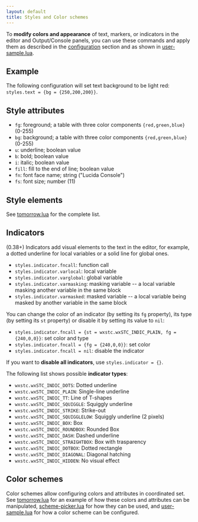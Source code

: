 ```yaml
---
layout: default
title: Styles and Color schemes
---
```


To **modify colors and appearance** of text, markers, or indicators in the editor and Output/Console panels,
you can use these commands and apply them as described in the [configuration](doc-configuration.html) section
and as shown in [user-sample.lua](https://github.com/pkulchenko/ZeroBraneStudio/blob/master/cfg/user-sample.lua).

## Example

The following configuration will set text background to be light red: `styles.text = {bg = {250,200,200}}`.

## Style attributes

- `fg`: foreground; a table with three color components `{red,green,blue}` (0-255)
- `bg`: background; a table with three color components `{red,green,blue}` (0-255)
- `u`: underline; boolean value
- `b`: bold; boolean value
- `i`: italic; boolean value
- `fill`: fill to the end of line; boolean value
- `fn`: font face name; string ("Lucida Console")
- `fs`: font size; number (11)

## Style elements

See [tomorrow.lua](https://github.com/pkulchenko/ZeroBraneStudio/blob/master/cfg/tomorrow.lua#L213-L253) for the complete list.

## Indicators

(0.38+) Indicators add visual elements to the text in the editor, for example, a dotted underline for local variables or a solid line for global ones.

- `styles.indicator.fncall`: function call
- `styles.indicator.varlocal`: local variable
- `styles.indicator.varglobal`: global variable
- `styles.indicator.varmasking`: masking variable -- a local variable masking another variable in the same block
- `styles.indicator.varmasked`: masked variable -- a local variable being masked by another variable in the same block

You can change the color of an indicator (by setting its `fg` property), its type (by setting its `st` property) or disable it by setting its value to `nil`:

- `styles.indicator.fncall = {st = wxstc.wxSTC_INDIC_PLAIN, fg = {240,0,0}}`: set color and type
- `styles.indicator.fncall = {fg = {240,0,0}}`: set color
- `styles.indicator.fncall = nil`: disable the indicator

If you want to **disable all indicators**, use `styles.indicator = {}`.

The following list shows possible **indicator types**:

- `wxstc.wxSTC_INDIC_DOTS`: Dotted underline
- `wxstc.wxSTC_INDIC_PLAIN`: Single-line underline
- `wxstc.wxSTC_INDIC_TT`: Line of T-shapes
- `wxstc.wxSTC_INDIC_SQUIGGLE`: Squiggly underline
- `wxstc.wxSTC_INDIC_STRIKE`: Strike-out
- `wxstc.wxSTC_INDIC_SQUIGGLELOW`: Squiggly underline (2 pixels)
- `wxstc.wxSTC_INDIC_BOX`: Box
- `wxstc.wxSTC_INDIC_ROUNDBOX`: Rounded Box
- `wxstc.wxSTC_INDIC_DASH`: Dashed underline
- `wxstc.wxSTC_INDIC_STRAIGHTBOX`: Box with trasparency
- `wxstc.wxSTC_INDIC_DOTBOX`: Dotted rectangle
- `wxstc.wxSTC_INDIC_DIAGONAL`: Diagonal hatching
- `wxstc.wxSTC_INDIC_HIDDEN`: No visual effect

## Color schemes

Color schemes allow configuring colors and attributes in coordinated set.
See [tomorrow.lua](https://github.com/pkulchenko/ZeroBraneStudio/blob/master/cfg/tomorrow.lua) for an example of how these colors and attributes can be manipulated,
[scheme-picker.lua](https://github.com/pkulchenko/ZeroBraneStudio/blob/master/cfg/scheme-picker.lua) for how they can be used,
and [user-sample.lua](https://github.com/pkulchenko/ZeroBraneStudio/blob/master/cfg/user-sample.lua#L83-L88) for how a color scheme can be configured.
